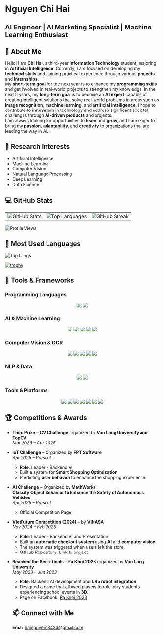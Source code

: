 #   Nguyen Chi Hai 

## AI Engineer | AI Marketing Specialist | Machine Learning Enthusiast

## 👋 About Me

Hello! I am **Chi Hai**, a third-year **Information Technology** student, majoring in **Artificial Intelligence**. Currently, I am focused on developing my **technical skills** and gaining practical experience through various **projects** and **internships**.  
My **short-term goal** for the next year is to enhance my **programming skills** and get involved in real-world projects to strengthen my knowledge. In the next 5 years, my **long-term goal** is to become an **AI expert** capable of creating intelligent solutions that solve real-world problems in areas such as **image recognition**, **machine learning**, and **artificial intelligence**. I hope to contribute to **innovation** in technology and address significant societal challenges through **AI-driven products** and projects.  
I am always looking for opportunities to **learn** and **grow**, and I am eager to bring my **passion**, **adaptability**, and **creativity** to organizations that are leading the way in AI.

## 🔬 Research Interests

- Artificial Intelligence
- Machine Learning
- Computer Vision
- Natural Language Processing
- Deep Learning
- Data Science

## 💻 GitHub Stats

<table>
  <tr>
    <td>
      <img src="https://github-readme-stats.vercel.app/api?username=Hainguyen752004&show_icons=true&theme=radical" alt="GitHub Stats" />
    </td>
    <td>
      <img src="https://github-readme-stats.vercel.app/api/top-langs/?username=Hainguyen752004&layout=compact&theme=radical" alt="Top Languages" />
    </td>
    <td>
      <img src="https://streak-stats.demolab.com?user=Hainguyen752004&theme=radical&hide_border=true" alt="GitHub Streak" />
    </td>
  </tr>
</table>

![Profile Views](https://komarev.com/ghpvc/?username=Hainguyen752004&label=Profile%20views&color=0e75b6&style=flat)

## 💬 Most Used Languages

![Top Langs](https://github-readme-stats.vercel.app/api/top-langs/?username=Hainguyen752004&layout=compact&theme=radical)

[![trophy](https://github-profile-trophy.vercel.app/?username=Hainguyen752004)](https://github.com/ryo-ma/github-profile-trophy)

## 🧠 Tools & Frameworks

###  Programming Languages
<div align="center">
  <img src="https://img.shields.io/badge/Python-3776AB?style=for-the-badge&logo=python&logoColor=white"/>
  <img src="https://img.shields.io/badge/C-Basic-blue?style=for-the-badge&logo=c&logoColor=white"/>
</div>

###  AI & Machine Learning
<div align="center">
  <img src="https://img.shields.io/badge/TensorFlow-FF6F00?style=for-the-badge&logo=tensorflow&logoColor=white"/>
  <img src="https://img.shields.io/badge/PyTorch-EE4C2C?style=for-the-badge&logo=pytorch&logoColor=white"/>
  <img src="https://img.shields.io/badge/Sklearn-F7931E?style=for-the-badge&logo=scikit-learn&logoColor=white"/>
  <img src="https://img.shields.io/badge/NumPy-013243?style=for-the-badge&logo=numpy&logoColor=white"/>
  <img src="https://img.shields.io/badge/Pandas-150458?style=for-the-badge&logo=pandas&logoColor=white"/>
</div>

###  Computer Vision & OCR
<div align="center">
  <img src="https://img.shields.io/badge/OpenCV-5C3EE8?style=for-the-badge&logo=opencv&logoColor=white"/>
  <img src="https://img.shields.io/badge/OCR-EasyOCR-ff69b4?style=for-the-badge"/>
  <img src="https://img.shields.io/badge/OCR-PaddleOCR-blue?style=for-the-badge"/>
  <img src="https://img.shields.io/badge/YOLOv8-00FFFF?style=for-the-badge&logo=github&logoColor=black"/>
  <img src="https://img.shields.io/badge/YOLOv11-008B8B?style=for-the-badge&logo=github&logoColor=black"/>
</div>

###  NLP & Data
<div align="center">
  <img src="https://img.shields.io/badge/HuggingFace-FFD21F?style=for-the-badge&logo=huggingface&logoColor=black"/>
  <img src="https://img.shields.io/badge/Kaggle-20BEFF?style=for-the-badge&logo=kaggle&logoColor=white"/>
</div>

###  Tools & Platforms
<div align="center">
  <img src="https://img.shields.io/badge/Apache_Spark-E25A1C?style=for-the-badge&logo=apachespark&logoColor=white"/>
  <img src="https://img.shields.io/badge/Git-F05032?style=for-the-badge&logo=git&logoColor=white"/>
  <img src="https://img.shields.io/badge/GitHub-181717?style=for-the-badge&logo=github&logoColor=white"/>
  <img src="https://img.shields.io/badge/Linux-FCC624?style=for-the-badge&logo=linux&logoColor=black"/>
  <img src="https://img.shields.io/badge/Streamlit-FF4B4B?style=for-the-badge&logo=streamlit&logoColor=white"/>
  <img src="https://img.shields.io/badge/Gradio-FFB6C1?style=for-the-badge"/>
  <img src="https://img.shields.io/badge/LaTeX-008080?style=for-the-badge&logo=latex&logoColor=white"/>
</div>

## 🏆 Competitions & Awards

- **Third Prize** – **CV Challenge** organized by **Van Lang University and TopCV**  
  *Mar 2025 – Apr 2025*

- **IoT Challenge** – Organized by **FPT Software**  
  *Apr 2025 – Present*  
  - **Role**: Leader - Backend AI  
  - Built a system for **Smart Shopping Optimization**  
  - Predicting **user behavior** to enhance the shopping experience.

- **AI Challenge** – Organized by **MathWorks**  
  **Classify Object Behavior to Enhance the Safety of Autonomous Vehicles**  
  *Apr 2025 – Present*  
  - Official Competition Page

- **VietFuture Competition (2024)** – by **VINASA**  
  *Nov 2024 – Feb 2025*  
  - **Role**: Leader – Backend AI and Presentation  
  - Built an **automatic checkout system** using **AI** and **computer vision**.  
  - The system was triggered when users left the store.  
  - GitHub Repository: [Link to project](https://github.com/Hainguyen752004/competition-vietfuture)

- **Reached the Semi-finals** – **Ra Khoi 2023** organized by **Van Lang University**  
  *May 2023 – Jun 2023*  
  - **Role**: Backend AI development and **UR5 robot integration**  
  - Designed a game that allowed players to role-play students experiencing school events in **3D**.  
  - Page on Facebook: [Ra Khoi 2023](https://www.facebook.com/profile.php?id=100092493644972)
 
  ## 📫 Connect with Me
  **Email** hainguyen18424@gmail.com


